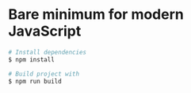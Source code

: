 # Bare minimum for modern JavaScript

```bash
# Install dependencies
$ npm install

# Build project with
$ npm run build
```
